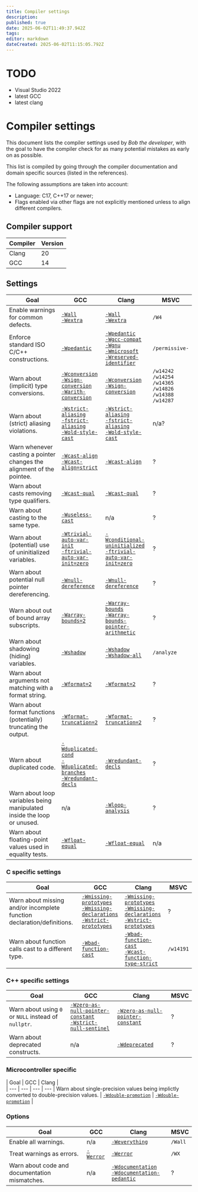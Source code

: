 ```yaml
---
title: Compiler settings
description: 
published: true
date: 2025-06-02T11:49:37.942Z
tags: 
editor: markdown
dateCreated: 2025-06-02T11:15:05.792Z
---
```


# TODO

* Visual Studio 2022
* latest GCC
* latest clang

# Compiler settings

This document lists the compiler settings used by *Bob the developer*, with the goal to have the compiler check for as many potential mistakes as early on as possible.

This list is compiled by going through the compiler documentation and domain specific sources (listed in the references). 

The following assumptions are taken into account:
* Language: C17, C++17 or newer;
* Flags enabled via other flags are not explicitly mentioned unless to align different compilers.

## Compiler support

| Compiler | Version |
| --- | --- |
| Clang | 20 |
| GCC | 14 |

## Settings

| Goal | GCC | Clang | MSVC |
| --- | --- | --- | --- |
| Enable warnings for common defects. | [`-Wall`](https://gcc.gnu.org/onlinedocs/gcc-14.2.0/gcc/Warning-Options.html#index-Wall) <br> [`-Wextra`](https://gcc.gnu.org/onlinedocs/gcc-14.2.0/gcc/Warning-Options.html#index-W) | [`-Wall`](https://releases.llvm.org/20.1.0/tools/clang/docs/DiagnosticsReference.html#wall) <br> [`-Wextra`](https://releases.llvm.org/20.1.0/tools/clang/docs/DiagnosticsReference.html#wextra) | `/W4` |
| Enforce standard ISO C/C++ constructions. | [`-Wpedantic`](https://gcc.gnu.org/onlinedocs/gcc-14.2.0/gcc/Warning-Options.html#index-pedantic-1) | [`-Wpedantic`](https://releases.llvm.org/20.1.0/tools/clang/docs/DiagnosticsReference.html#wpedantic) <br> [`-Wgcc-compat`](https://releases.llvm.org/20.1.0/tools/clang/docs/DiagnosticsReference.html#wgcc-compat) <br> [`-Wgnu`](https://releases.llvm.org/20.1.0/tools/clang/docs/DiagnosticsReference.html#wgnu) <br> [`-Wmicrosoft`](https://releases.llvm.org/20.1.0/tools/clang/docs/DiagnosticsReference.html#wmicrosoft) <br> [`-Wreserved-identifier`](https://releases.llvm.org/20.1.0/tools/clang/docs/DiagnosticsReference.html#wreserved-identifier)| `/permissive-` |
| Warn about (implicit) type conversions. | [`-Wconversion`](https://gcc.gnu.org/onlinedocs/gcc-14.2.0/gcc/Warning-Options.html#index-Wconversion) <br>  [`-Wsign-conversion`](https://gcc.gnu.org/onlinedocs/gcc-14.2.0/gcc/Warning-Options.html#index-Wsign-conversion) <br> [`-Warith-conversion`](https://gcc.gnu.org/onlinedocs/gcc-14.2.0/gcc/Warning-Options.html#index-Warith-conversion) | [`-Wconversion`](https://releases.llvm.org/20.1.0/tools/clang/docs/DiagnosticsReference.html#wconversion) <br>  [`-Wsign-conversion`](https://releases.llvm.org/20.1.0/tools/clang/docs/DiagnosticsReference.html#wsign-conversion) | `/w14242` <br> `/w14254` <br> `/w14365` <br> `/w14826` <br> `/w14388` <br> `/w14287` |
| Warn about (strict) aliasing violations. | [`-Wstrict-aliasing`](https://gcc.gnu.org/onlinedocs/gcc-14.2.0/gcc/Warning-Options.html#index-Wstrict-aliasing) <br> [`-fstrict-aliasing`](https://gcc.gnu.org/onlinedocs/gcc-14.2.0/gcc/Optimize-Options.html#index-fstrict-aliasing) <br> [`-Wold-style-cast`](https://gcc.gnu.org/onlinedocs/gcc/C_002b_002b-Dialect-Options.html#index-Wold-style-cast)  | [`-Wstrict-aliasing`](https://releases.llvm.org/20.1.0/tools/clang/docs/DiagnosticsReference.html#wstrict-aliasing) <br> [`-fstrict-aliasing`](https://releases.llvm.org/20.1.0/tools/clang/docs/ClangCommandLineReference.html#cmdoption-clang-fstrict-aliasing) <br> [`-Wold-style-cast`](https://releases.llvm.org/20.1.0/tools/clang/docs/DiagnosticsReference.html#wold-style-cast) | n/a? |
| Warn whenever casting a pointer changes the alignment of the pointee. | [`-Wcast-align`](https://gcc.gnu.org/onlinedocs/gcc-14.2.0/gcc/Warning-Options.html#index-Wcast-align) <br> [`-Wcast-align=strict`](https://gcc.gnu.org/onlinedocs/gcc-14.2.0/gcc/Warning-Options.html#index-Wcast-align_003dstrict) | [`-Wcast-align`](https://releases.llvm.org/20.1.0/tools/clang/docs/DiagnosticsReference.html#wcast-align) | ? |
| Warn about casts removing type qualifiers. | [`-Wcast-qual`](https://gcc.gnu.org/onlinedocs/gcc-14.2.0/gcc/Warning-Options.html#index-Wcast-qual) | [`-Wcast-qual`](https://releases.llvm.org/20.1.0/tools/clang/docs/DiagnosticsReference.html#wcast-qual) | ? |
| Warn about casting to the same type. | [`-Wuseless-cast`](https://gcc.gnu.org/onlinedocs/gcc-14.2.0/gcc/Warning-Options.html#index-Wuseless-cast) | n/a | ? |
| Warn about (potential) use of uninitialized variables. | [`-Wtrivial-auto-var-init`](https://gcc.gnu.org/onlinedocs/gcc-14.2.0/gcc/Warning-Options.html#index-Wtrivial-auto-var-init) <br> [`-ftrivial-auto-var-init=zero`](https://gcc.gnu.org/onlinedocs/gcc-14.2.0/gcc/Optimize-Options.html#index-ftrivial-auto-var-init) | [`-Wconditional-uninitialized`](https://releases.llvm.org/20.1.0/tools/clang/docs/DiagnosticsReference.html#wconditional-uninitialized) <br> [`-ftrivial-auto-var-init=zero`](https://releases.llvm.org/20.1.0/tools/clang/docs/ClangCommandLineReference.html#cmdoption-clang-ftrivial-auto-var-init) | ? |
| Warn about potential null pointer dereferencing. | [`-Wnull-dereference`](https://gcc.gnu.org/onlinedocs/gcc-14.2.0/gcc/Warning-Options.html#index-Wnull-dereference) | [`-Wnull-dereference`](https://releases.llvm.org/20.1.0/tools/clang/docs/DiagnosticsReference.html#wnull-dereference) | ? |
| Warn about out of bound array subscripts. | [`-Warray-bounds=2`](https://gcc.gnu.org/onlinedocs/gcc-14.2.0/gcc/Warning-Options.html#index-Wno-array-bounds) | [`-Warray-bounds`](https://releases.llvm.org/20.1.0/tools/clang/docs/DiagnosticsReference.html#warray-bounds) <br> [`-Warray-bounds-pointer-arithmetic`](https://releases.llvm.org/20.1.0/tools/clang/docs/DiagnosticsReference.html#warray-bounds-pointer-arithmetic) | ? |
| Warn about shadowing (hiding) variables. | [`-Wshadow`](https://gcc.gnu.org/onlinedocs/gcc-14.2.0/gcc/Warning-Options.html#index-Wshadow) | [`-Wshadow`](https://releases.llvm.org/20.1.0/tools/clang/docs/DiagnosticsReference.html#wshadow) <br> [`-Wshadow-all`](https://releases.llvm.org/20.1.0/tools/clang/docs/DiagnosticsReference.html#wshadow-all) | `/analyze` |
| Warn about arguments not matching with a format string. | [`-Wformat=2`](https://gcc.gnu.org/onlinedocs/gcc-14.2.0/gcc/Warning-Options.html#index-Wformat) | [`-Wformat=2`](https://releases.llvm.org/20.1.0/tools/clang/docs/DiagnosticsReference.html#wformat-2) | ? |
| Warn about format functions (potentially) truncating the output. | [`-Wformat-truncation=2`](https://gcc.gnu.org/onlinedocs/gcc-14.2.0/gcc/Warning-Options.html#index-Wformat-truncation) | [`-Wformat-truncation=2`](https://releases.llvm.org/20.1.0/tools/clang/docs/DiagnosticsReference.html#wformat-truncation) | ? |
| Warn about duplicated code. | [`-Wduplicated-cond`](https://gcc.gnu.org/onlinedocs/gcc-14.2.0/gcc/Warning-Options.html#index-Wno-duplicated-cond) <br> [`-Wduplicated-branches`](https://gcc.gnu.org/onlinedocs/gcc-14.2.0/gcc/Warning-Options.html#index-Wno-duplicated-branches) <br> [`-Wredundant-decls`](https://gcc.gnu.org/onlinedocs/gcc-14.2.0/gcc/Warning-Options.html#index-Wredundant-decls) | [`-Wredundant-decls`](https://releases.llvm.org/20.1.0/tools/clang/docs/DiagnosticsReference.html#wredundant-decls) | ? |
| Warn about loop variables being manipulated inside the loop or unused. | n/a | [`-Wloop-analysis`](https://releases.llvm.org/20.1.0/tools/clang/docs/DiagnosticsReference.html#wloop-analysis) | ? |
| Warn about floating-point values used in equality tests. | [`-Wfloat-equal`](https://gcc.gnu.org/onlinedocs/gcc-14.2.0/gcc/Warning-Options.html#index-Wfloat-equal) | [`-Wfloat-equal`](https://releases.llvm.org/20.1.0/tools/clang/docs/DiagnosticsReference.html#wfloat-equal) | n/a |

### C specific settings

| Goal | GCC | Clang | MSVC |
| --- | --- | --- | --- |
| Warn about missing and/or incomplete function declaration/definitions. | [`-Wmissing-prototypes`](https://gcc.gnu.org/onlinedocs/gcc-14.2.0/gcc/Warning-Options.html#index-Wmissing-prototypes) <br> [`-Wmissing-declarations`](https://gcc.gnu.org/onlinedocs/gcc-14.2.0/gcc/Warning-Options.html#index-Wmissing-declarations) <br> [`-Wstrict-prototypes`](https://gcc.gnu.org/onlinedocs/gcc-14.2.0/gcc/Warning-Options.html#index-Wstrict-prototypes) | [`-Wmissing-prototypes`](https://releases.llvm.org/20.1.0/tools/clang/docs/DiagnosticsReference.html#wmissing-prototypes) <br> [`-Wmissing-declarations`](https://releases.llvm.org/20.1.0/tools/clang/docs/DiagnosticsReference.html#wmissing-declarations) <br> [`-Wstrict-prototypes`](https://releases.llvm.org/20.1.0/tools/clang/docs/DiagnosticsReference.html#wstrict-prototypes)  | ? | 
| Warn about function calls cast to a different type. | [`-Wbad-function-cast`](https://gcc.gnu.org/onlinedocs/gcc-14.2.0/gcc/Warning-Options.html#index-Wbad-function-cast) | [`-Wbad-function-cast`](https://releases.llvm.org/20.1.0/tools/clang/docs/DiagnosticsReference.html#wbad-function-cast) <br> [`-Wcast-function-type-strict`](https://releases.llvm.org/20.1.0/tools/clang/docs/DiagnosticsReference.html#wcast-function-type-strict) | `/w14191` |

### C++ specific settings

| Goal | GCC | Clang | MSVC |
| --- | --- | --- | --- |
| Warn about using `0` or `NULL` instead of `nullptr`. | [`-Wzero-as-null-pointer-constant`](https://gcc.gnu.org/onlinedocs/gcc-14.2.0/gcc/C_002b_002b-Dialect-Options.html#index-Wzero-as-null-pointer-constant) <br> [`-Wstrict-null-sentinel`](https://gcc.gnu.org/onlinedocs/gcc-14.2.0/gcc/C_002b_002b-Dialect-Options.html#index-Wstrict-null-sentinel) | [`-Wzero-as-null-pointer-constant`](https://releases.llvm.org/20.1.0/tools/clang/docs/DiagnosticsReference.html#wzero-as-null-pointer-constant) | ? |
| Warn about deprecated constructs. | n/a | [`-Wdeprecated`](https://releases.llvm.org/20.1.0/tools/clang/docs/DiagnosticsReference.html#wdeprecated) | ? |


### Microcontroller specific

| Goal | GCC | Clang |  
| --- | --- | --- | --- |
 Warn about single-precision values being implictly converted to double-precision values. | [`-Wdouble-promotion`](https://gcc.gnu.org/onlinedocs/gcc-14.2.0/gcc/Warning-Options.html#index-Wdouble-promotion) | [`-Wdouble-promotion`](https://releases.llvm.org/20.1.0/tools/clang/docs/DiagnosticsReference.html#wdouble-promotion) |


### Options

| Goal | GCC | Clang | MSVC |
| --- | --- | --- | --- |
| Enable all warnings. | n/a | [`-Weverything`](https://releases.llvm.org/20.1.0/tools/clang/docs/UsersManual.html#cmdoption-Weverything) | `/Wall` |
| Treat warnings as errors. | [`-Werror`](https://gcc.gnu.org/onlinedocs/gcc-14.2.0/gcc/Warning-Options.html#index-Werror) | [`-Werror`](https://releases.llvm.org/20.1.0/tools/clang/docs/UsersManual.html#cmdoption-Werror) | `/WX` |
| Warn about code and documentation mismatches. | n/a | [`-Wdocumentation`](https://releases.llvm.org/20.1.0/tools/clang/docs/DiagnosticsReference.html#wdocumentation) <br> [`-Wdocumentation-pedantic`](https://releases.llvm.org/20.1.0/tools/clang/docs/DiagnosticsReference.html#wdocumentation-pedantic) | ? |
